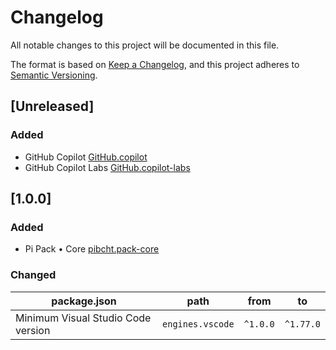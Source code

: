 # Changelog

All notable changes to this project will be documented in this file.

The format is based on [Keep a Changelog](https://keepachangelog.com/en/1.0.0/),
and this project adheres to [Semantic Versioning](https://semver.org/spec/v2.0.0.html).

## [Unreleased]

### Added

- GitHub Copilot [GitHub.copilot](https://marketplace.visualstudio.com/items?itemName=GitHub.copilot)
- GitHub Copilot Labs [GitHub.copilot-labs](https://marketplace.visualstudio.com/items?itemName=GitHub.copilot-labs)

## [1.0.0]

### Added

- Pi Pack • Core [pibcht.pack-core](https://marketplace.visualstudio.com/items?itemName=pibcht.pack-core)

### Changed

| package.json                       | path             | from     | to        |
|------------------------------------|------------------|----------|-----------|
| Minimum Visual Studio Code version | `engines.vscode` | `^1.0.0` | `^1.77.0` |
